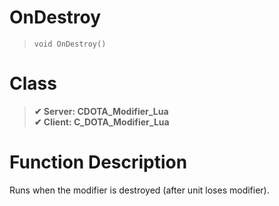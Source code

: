 # OnDestroy
> `void OnDestroy()`
# Class
> __✔ Server: CDOTA_Modifier_Lua__  
> __✔ Client: C_DOTA_Modifier_Lua__  
# Function Description
Runs when the modifier is destroyed (after unit loses modifier).
